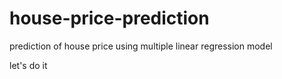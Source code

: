 # house-price-prediction
prediction of house price using multiple linear regression model

let's do it
